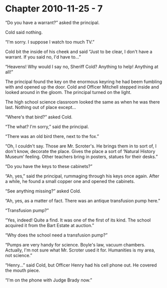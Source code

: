 # Chapter 2010-11-25 - 7

“Do you have a warrant?” asked the principal.

Cold said nothing.

“I'm sorry.  I suppose I watch too much TV.”

Cold bit the inside of his cheek and said “Just to be clear, I don't have a warrant.
If you said no, I'd have to…”

“Heavens! Why would I say no, Sheriff Cold? Anything to help! Anything at all!”

The principal found the key on the enormous keyring he had beem fumbling with and
opened up the door.  Cold and Officer Mitchell stepped inside and looked around
in the gloom.  The principal turned on the light.

The high school science classroom looked the same as when he was there last.  Nothing
out of place except…

“Where's that bird?” asked Cold.

“The what?  I'm sorry,” said the principal.

“There was an old bird there, next to the fox.”

“Oh, I couldn't say.  Those are Mr. Scroter's.  He brings them in to sort of, I don't
know, decorate the place. Gives the place a sort of ‘Natural History Museum’ feeling.
Other teachers bring in posters, statues for their desks.”

“Do you have the keys to these cabinets?”

“Ah, yes,” said the principal, rummaging through his keys once again.  After a while,
he found a small copper one and opened the cabinets.

“See anything missing?” asked Cold.

“Ah, yes, as a matter of fact. There was an antique transfusion pump here.”

“Transfusion pump?”

“Yes, indeed! Quite a find.  It was one of the first of its kind.  The school acquired it 
from the Bart Estate at auction.”

“Why does the school need a transfusion pump?”

“Pumps are very handy for science.  Boyle's law, vacuum chambers.  Actually, I'm not sure
what Mr. Scroter used it for.  Humanities is my area, not science.”

“Henry…” said Cold, but Officer Henry had his cell phone out.  He covered the mouth piece.

“I'm on the phone with Judge Brady now.”
